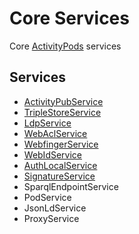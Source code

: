 # Core Services

Core [ActivityPods](../../README.md) services

## Services

- [ActivityPubService](https://semapps.org/docs/middleware/activitypub/index)
- [TripleStoreService](https://semapps.org/docs/middleware/triplestore)
- [LdpService](https://semapps.org/docs/middleware/ldp/index)
- [WebAclService](https://semapps.org/docs/middleware/webacl)
- [WebfingerService](https://semapps.org/docs/middleware/webfinger)
- [WebIdService](https://semapps.org/docs/middleware/webid)
- [AuthLocalService](https://semapps.org/docs/middleware/auth)
- [SignatureService](https://semapps.org/docs/middleware/signature)
- SparqlEndpointService
- PodService
- JsonLdService
- ProxyService
